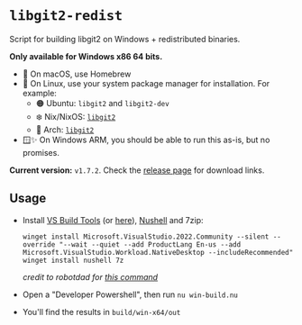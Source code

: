 # `libgit2-redist`

Script for building libgit2 on Windows + redistributed binaries.

**Only available for Windows x86 64 bits.**

- 🍎 On macOS, use Homebrew
- 🐧 On Linux, use your system package manager for installation. For example:
  - 🟠 Ubuntu: `libgit2` and `libgit2-dev`
  - ❄️ Nix/NixOS: [`libgit2`](https://search.nixos.org/packages?channel=23.11&show=libgit2&from=0&size=50&sort=relevance&type=packages&query=libgit2)
  - 🌉 Arch: [`libgit2`](https://archlinux.org/packages/extra/x86_64/libgit2/)
- 🪟✨ On Windows ARM, you should be able to run this as-is, but no promises.

**Current version:** `v1.7.2`. Check the [release page](https://github.com/utybo/libgit2-redist/releases) for download links.

## Usage

- Install [VS Build Tools](https://aka.ms/vs/17/release/vs_BuildTools.exe) (or [here](https://visualstudio.microsoft.com/downloads/)), [Nushell](https://www.nushell.sh/) and 7zip:

  ```pwsh
  winget install Microsoft.VisualStudio.2022.Community --silent --override "--wait --quiet --add ProductLang En-us --add Microsoft.VisualStudio.Workload.NativeDesktop --includeRecommended"
  winget install nushell 7z
  ```

  _credit to robotdad for [this command](https://gist.github.com/robotdad/83041ccfe1bea895ffa0739192771732)_

- Open a "Developer Powershell", then run `nu win-build.nu`

- You'll find the results in `build/win-x64/out`
